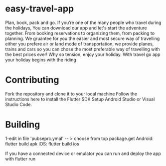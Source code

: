 # easy-travel-app
Plan, book, pack and go.  If you’re one of the many people who travel during the holidays, You can download our app and let's start the adventure together. From booking reservations to organizing them, from packing to planning. We gruantee for you the easier and most secure way of travelling either you prefere air  or land mode of transportation, we provide planes, trains and cars so you can chose the most preferable way of travelling with the best prices ever!  Why so tension, enjoy your holiday. With travel go app your holiday begins with the riding
# Contributing
Fork the repository and clone it to your local machine
Follow the instructions here to install the Flutter SDK
Setup Android Studio or Visual Studio Code.
# Building
1-edit in file 'pubseprc.ymal' -- > choose from top package.get
Android: flutter build apk iOS: flutter build ios

If you have a connected device or emulator you can run and deploy the app with flutter run


